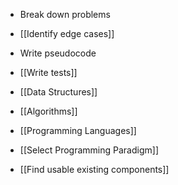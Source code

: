 * Break down problems
- [[Identify edge cases]]
- Write pseudocode
- [[Write tests]]
- [[Data Structures]]
- [[Algorithms]]

- [[Programming Languages]]
- [[Select Programming Paradigm]]
- [[Find usable existing components]]
